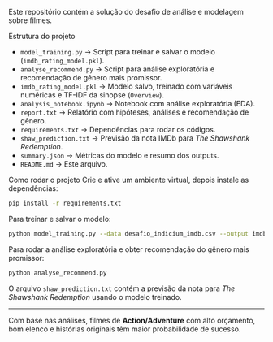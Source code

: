 
Este repositório contém a solução do desafio de análise e modelagem sobre filmes.

Estrutura do projeto
- `model_training.py` → Script para treinar e salvar o modelo (`imdb_rating_model.pkl`).
- `analyse_recommend.py` → Script para análise exploratória e recomendação de gênero mais promissor.
- `imdb_rating_model.pkl` → Modelo salvo, treinado com variáveis numéricas e TF-IDF da sinopse (`Overview`).
- `analysis_notebook.ipynb` → Notebook com análise exploratória (EDA).
- `report.txt` → Relatório com hipóteses, análises e recomendação de gênero.
- `requirements.txt` → Dependências para rodar os códigos.
- `shaw_prediction.txt` → Previsão da nota IMDb para *The Shawshank Redemption*.
- `summary.json` → Métricas do modelo e resumo dos outputs.
- `README.md` → Este arquivo.

Como rodar o projeto
Crie e ative um ambiente virtual, depois instale as dependências:
```bash
pip install -r requirements.txt
```

Para treinar e salvar o modelo:
```bash
python model_training.py --data desafio_indicium_imdb.csv --output imdb_rating_model.pkl
```

Para rodar a análise exploratória e obter recomendação do gênero mais promissor:
```bash
python analyse_recommend.py
```

O arquivo `shaw_prediction.txt` contém a previsão da nota para *The Shawshank Redemption* usando o modelo treinado.

---

Com base nas análises, filmes de **Action/Adventure** com alto orçamento, bom elenco e histórias originais têm maior probabilidade de sucesso.
